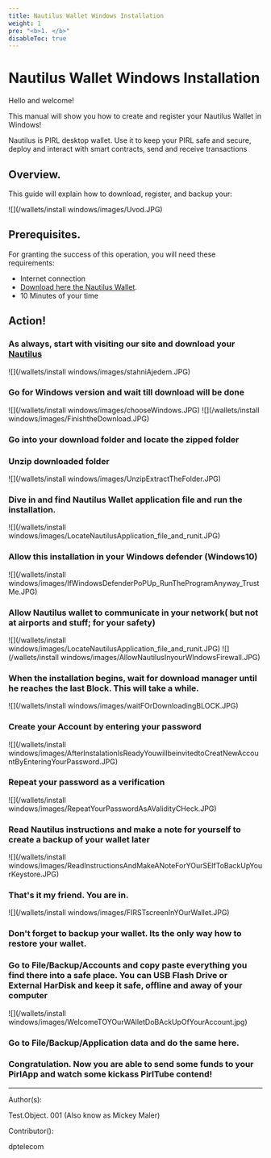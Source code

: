 ```yaml
---
title: Nautilus Wallet Windows Installation
weight: 1
pre: "<b>1. </b>"
disableToc: true
---
```


# Nautilus Wallet Windows Installation

Hello and welcome!

This manual will show you how to create and register your Nautilus Wallet in Windows!


Nautilus is PIRL desktop wallet. Use it to keep your PIRL safe and secure, deploy and interact with smart contracts, send and receive transactions

## Overview.

This guide will explain how to download, register, and backup your:

![](/wallets/install windows/images/Uvod.JPG)

## Prerequisites.

For granting the success of this operation, you will need these requirements:

* Internet connection
* [Download here the Nautilus Wallet](https://pirl.io/en/nautilus-wallet/#download).
* 10 Minutes of your time

## Action!

### As always, start with visiting our site and download your [Nautilus](https://pirl.io/en/nautilus-wallet/)
![](/wallets/install windows/images/stahniAjedem.JPG)
### Go for Windows version and wait till download will be done
![](/wallets/install windows/images/chooseWindows.JPG)
![](/wallets/install windows/images/FinishtheDownload.JPG)
### Go into your download folder and locate the zipped folder
### Unzip downloaded folder
![](/wallets/install windows/images/UnzipExtractTheFolder.JPG)
### Dive in and find Nautilus Wallet application file and run the installation.
![](/wallets/install windows/images/LocateNautilusApplication_file_and_runit.JPG)
### Allow this installation in your Windows defender (Windows10)
![](/wallets/install windows/images/IfWindowsDefenderPoPUp_RunTheProgramAnyway_TrustMe.JPG)
### Allow Nautilus wallet to communicate in your network( but not at airports and stuff;     for your safety)
![](/wallets/install windows/images/LocateNautilusApplication_file_and_runit.JPG)
![](/wallets/install windows/images/AllowNautilusInyourWIndowsFirewall.JPG)
### When the installation begins, wait for download manager until he reaches the last Block. This will take a while.
![](/wallets/install windows/images/waitFOrDownloadingBLOCK.JPG)
### Create your Account by entering your password
![](/wallets/install windows/images/AfterInstalationIsReadyYouwillbeinvitedtoCreatNewAccountByEnteringYourPassword.JPG)
### Repeat your password as a verification
![](/wallets/install windows/images/RepeatYourPasswordAsAValidityCHeck.JPG)
### Read Nautilus instructions and make a note for yourself to create a backup of your wallet later
![](/wallets/install windows/images/ReadInstructionsAndMakeANoteForYOurSElfToBackUpYourKeystore.JPG)
### That's it my friend. You are in.
![](/wallets/install windows/images/FIRSTscreenInYOurWallet.JPG)
### Don't forget to backup your wallet. Its the only way how to restore your wallet.
### Go to File/Backup/Accounts and copy paste everything you find there into a safe place. You can USB Flash Drive or External HarDisk and keep it safe, offline and away of your computer
![](/wallets/install windows/images/WelcomeTOYOurWAlletDoBAckUpOfYourAccount.jpg)
### Go to File/Backup/Application data and do the same here.
### Congratulation. Now you are able to send some funds to your PirlApp and watch some kickass PirlTube contend!



---

Author(s):

Test.Object. 001 (Also know as Mickey Maler)

Contributor():

dptelecom
